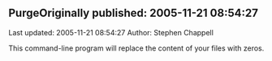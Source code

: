 ## PurgeOriginally published: 2005-11-21 08:54:27 
Last updated: 2005-11-21 08:54:27 
Author: Stephen Chappell 
 
This command-line program will replace the content of your files with zeros.